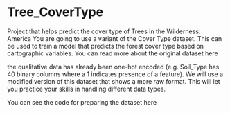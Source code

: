 # Tree_CoverType
Project that helps predict the cover type of Trees in the Wilderness: America
You are going to use a variant of the Cover Type dataset. This can be used to train a model that predicts the forest cover type based on cartographic variables. You can read more about the original dataset here

the qualitative data has already been one-hot encoded (e.g. Soil_Type has 40 binary columns where a 1 indicates presence of a feature). We will use a modified version of this dataset that shows a more raw format. This will let you practice your skills in handling different data types. 

You can see the code for preparing the dataset here 
